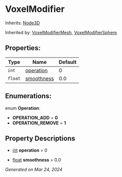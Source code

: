 # VoxelModifier

Inherits: [Node3D](https://docs.godotengine.org/en/stable/classes/class_node3d.html)

Inherited by: [VoxelModifierMesh](VoxelModifierMesh.md), [VoxelModifierSphere](VoxelModifierSphere.md)



## Properties: 


Type     | Name                         | Default 
-------- | ---------------------------- | --------
`int`    | [operation](#i_operation)    | 0       
`float`  | [smoothness](#i_smoothness)  | 0.0     
<p></p>

## Enumerations: 

enum **Operation**: 

- <span id="i_OPERATION_ADD"></span>**OPERATION_ADD** = **0**
- <span id="i_OPERATION_REMOVE"></span>**OPERATION_REMOVE** = **1**


## Property Descriptions

- [int](https://docs.godotengine.org/en/stable/classes/class_int.html)<span id="i_operation"></span> **operation** = 0


- [float](https://docs.godotengine.org/en/stable/classes/class_float.html)<span id="i_smoothness"></span> **smoothness** = 0.0


_Generated on Mar 24, 2024_
